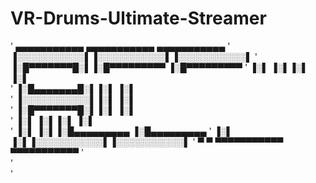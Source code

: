 # VR-Drums-Ultimate-Streamer


'   ▄▄▄▄▄▄▄▄▄▄▄  ▄▄▄▄▄▄▄▄▄▄▄  ▄▄▄▄▄▄▄▄▄▄▄ 
'  ▐░░░░░░░░░░░▌▐░░░░░░░░░░░▌▐░░░░░░░░░░░▌
'  ▐░█▀▀▀▀▀▀▀█░▌▐░█▀▀▀▀▀▀▀▀▀ ▐░█▀▀▀▀▀▀▀▀▀ 
'  ▐░▌       ▐░▌▐░▌          ▐░▌          
'  ▐░█▄▄▄▄▄▄▄█░▌▐░▌          ▐░▌          
'  ▐░░░░░░░░░░░▌▐░▌          ▐░▌          
'  ▐░█▀▀▀▀▀▀▀█░▌▐░▌          ▐░▌          
'  ▐░▌       ▐░▌▐░▌          ▐░▌          
'  ▐░▌       ▐░▌▐░█▄▄▄▄▄▄▄▄▄ ▐░█▄▄▄▄▄▄▄▄▄ 
'  ▐░▌       ▐░▌▐░░░░░░░░░░░▌▐░░░░░░░░░░░▌
'   ▀         ▀  ▀▀▀▀▀▀▀▀▀▀▀  ▀▀▀▀▀▀▀▀▀▀▀ 
'                                         
'                                         
'                              
